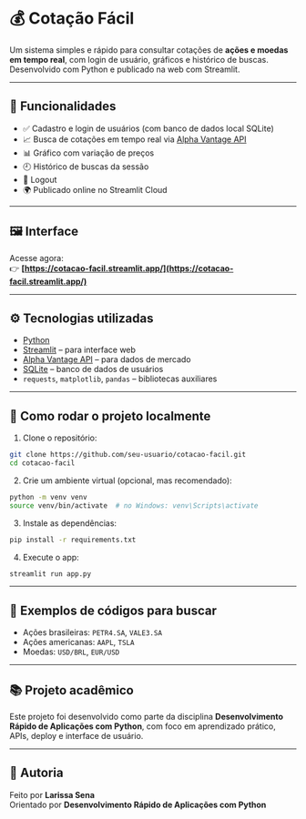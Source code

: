 # 💰 Cotação Fácil

Um sistema simples e rápido para consultar cotações de **ações e moedas em tempo real**, com login de usuário, gráficos e histórico de buscas. Desenvolvido com Python e publicado na web com Streamlit.

---

## 📌 Funcionalidades

- ✅ Cadastro e login de usuários (com banco de dados local SQLite)
- 📈 Busca de cotações em tempo real via [Alpha Vantage API](https://www.alphavantage.co/)
- 📊 Gráfico com variação de preços
- 🕘 Histórico de buscas da sessão
- 🔐 Logout
- 🌍 Publicado online no Streamlit Cloud

---

## 🖼️ Interface

Acesse agora:  
👉 **[https://cotacao-facil.streamlit.app/](https://cotacao-facil.streamlit.app/)**

---

## ⚙️ Tecnologias utilizadas

- [Python](https://www.python.org/)
- [Streamlit](https://streamlit.io/) – para interface web
- [Alpha Vantage API](https://www.alphavantage.co/) – para dados de mercado
- [SQLite](https://www.sqlite.org/) – banco de dados de usuários
- `requests`, `matplotlib`, `pandas` – bibliotecas auxiliares

---

## 🚀 Como rodar o projeto localmente

1. Clone o repositório:
```bash
git clone https://github.com/seu-usuario/cotacao-facil.git
cd cotacao-facil
```

2. Crie um ambiente virtual (opcional, mas recomendado):
```bash
python -m venv venv
source venv/bin/activate  # no Windows: venv\Scripts\activate
```

3. Instale as dependências:
```bash
pip install -r requirements.txt
```

4. Execute o app:
```bash
streamlit run app.py
```

---

## 🧪 Exemplos de códigos para buscar

- Ações brasileiras: `PETR4.SA`, `VALE3.SA`
- Ações americanas: `AAPL`, `TSLA`
- Moedas: `USD/BRL`, `EUR/USD`

---

## 📚 Projeto acadêmico

Este projeto foi desenvolvido como parte da disciplina **Desenvolvimento Rápido de Aplicações com Python**, com foco em aprendizado prático, APIs, deploy e interface de usuário.

---

## 👤 Autoria

Feito por **Larissa Sena**  
Orientado por **Desenvolvimento Rápido de Aplicações com Python**
